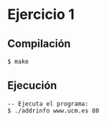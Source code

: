 # Ejercicio 1

## Compilación

```sh-session
$ make
```

## Ejecución

```sh-session
-- Ejecuta el programa:
$ ./addrinfo www.ucm.es 80
```

